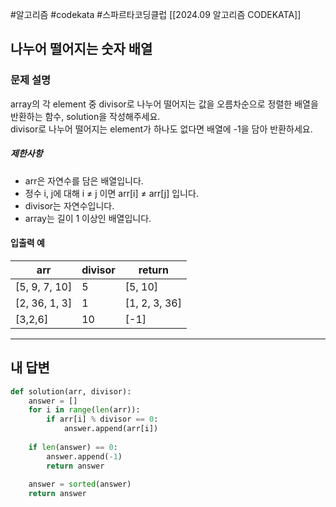 #알고리즘 #codekata #스파르타코딩클럽 [[2024.09 알고리즘 CODEKATA]]

## 나누어 떨어지는 숫자 배열

### 문제 설명

array의 각 element 중 divisor로 나누어 떨어지는 값을 오름차순으로 정렬한 배열을 반환하는 함수, solution을 작성해주세요.  
divisor로 나누어 떨어지는 element가 하나도 없다면 배열에 -1을 담아 반환하세요.
##### 제한사항
- arr은 자연수를 담은 배열입니다.
- 정수 i, j에 대해 i ≠ j 이면 arr\[i] ≠ arr\[j] 입니다.
- divisor는 자연수입니다.
- array는 길이 1 이상인 배열입니다.

#### 입출력 예

| arr            | divisor | return         |
| -------------- | ------- | -------------- |
| \[5, 9, 7, 10] | 5       | \[5, 10]       |
| \[2, 36, 1, 3] | 1       | \[1, 2, 3, 36] |
| \[3,2,6]       | 10      | \[-1]          |


---

## 내 답변

```python
def solution(arr, divisor):
    answer = []
    for i in range(len(arr)):
        if arr[i] % divisor == 0:
            answer.append(arr[i])
    
    if len(answer) == 0:
        answer.append(-1)
        return answer
    
    answer = sorted(answer)
    return answer
```
 